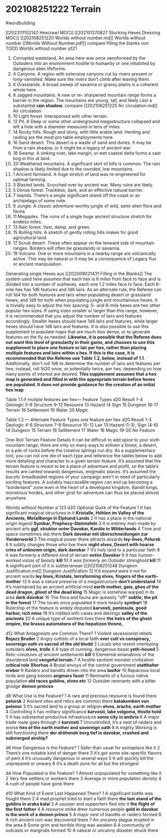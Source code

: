 # 202108251222 Terrain
#wordbuilding

[[202201102142 Hexcrawl MOC]]
[[202101270827 Stocking Hexes Dressing MOC]]
[[202108251220 Worlds without number.md]] Worlds without number
[[Worlds Without Number.pdf]]
compare filling the blanks von TODD
Worlds without number p121
1. Corrupted wasteland. An area here was once xenoformed by the Outsiders into an environment hostile to humanity or one inhabited by dangerous alien lifeforms. 
2. 4 Canyons. A region with extensive canyons cut by rivers present or long-vanished. Make sure the rivers don’t climb after leaving them.
3. 6 Grasslands. A broad sweep of savanna or grassy plains is a coherent whole here.
4. 8 Jagged mountains. A new or re- sharpened mountain range forms a barrier in the region. The mountains are young, tall, and likely cast a substantial **rain shadow.** compare [[202108251225 Air circulation.md]] Air circulation
5. 10 Light forest. Interspersed with other terrain.
6. 12 Pit. A Deep or some other underground megastructure collapsed and left a hole with a diameter measured in tens of miles.
7. 14 Rocky hills. Rough and stony, with little arable land. Herding and raiding are the most pro table employments here.
8. 16 Sand desert. This desert is a waste of sand and dunes. It may be from a rain shadow, or it might be a legacy of ancient war.
9. 18 Swamp. A sinking river, lake margin, or wet coastal delta forms a vast bog in this  at land.
10. 20 Weathered mountains. A significant skirt of hills is common. The rain shadow is likely limited due to the rounded, low mountains.
11. 1 Ancient farmland. A huge stretch of land was re-engineered for optimal farming.
12. 3 Blasted lands. Scorched over by ancient war. Many ruins are likely.
13. 5 Dense forest. Trackless, dark, and an effective natural barrier.
14. 7 Islands. There’s a single significant island off the coast or an archipelago of some note.
15. 9 Jungle. A classic adventure-worthy jungle of wild, semi-alien  flora and fauna.
16. 11 Megaplex. The ruins of a single huge ancient structure stretch for endless miles.
17. 13 Rain forest. Vast, damp, and green.
18. 15 Rolling hills. A stretch of gently rolling hills makes for good agricultural land.
19. 17 Scrub desert. These often appear on the leeward side of mountain ranges. Borders will often be grasslands or savanna.
20. 19 Volcano. One or more mountains in a nearby range are volcanically active. This may be natural or it may be a consequence of Legacy  flux or ancient manipulation.

Generating single Hexes aus  [[202009021431 Filling in the Blanks]]
The system used here assumes that each hex is 6 miles from face to face and is divided into a number of subhexes, each one 1.2 miles face to face. Each 6-mile hex has 1d6 features and 1d6 lairs. As an alternate rule, the Referee can roll 1d4 for both features and lairs when populating desert or grassland hexes, and 1d8 for both when populating jungle and mountainous hexes. 
It is trivially easy to adjust the hex spacing: 5- and 8-mile hexes are two other popular hex sizes. If using sizes smaller or larger than this range, however, it is recommended that you adjust the number of lairs and features accordingly. Smaller hexes should have 1d4 lairs and features, while larger hexes should have 1d8 lairs and features. It is also possible to use this supplement to populate maps that are much less dense, or to generate features on the fly as needed. 
**Likewise, it is possible that the Referee does not want this level of granularity in their game, and chooses to use this supplement to place one feature or lair per hex, rather than placing multiple features and lairs within a hex. If this is the case, it is recommended that the Referee use Table 1.2, below, instead of 1.1**. Additionally, don't roll 1d6 to determine the number of lairs and features per hex; instead, roll 1d20 once, or potentially twice, per hex, depending on how many points of interest are desired. **This supplement assumes that a hex map is generated and filled in with the appropriate terrain before hexes are populated. It does not provide guidance for the creation of an initial hex map**

Table 1.1 if mutiple festures per hex— Feature Types d20 Result 1-4 Geologic 5-8 Structure 9-12 Resource 13 Hazard 14 Sign 15 Dungeon 16-17 Terrain 18 Settlement 19 Water 20 Magic

Table 1.2 — Alternate Feature Types one feature per hex d20 Result 1-3 Geologic 4-6 Structure 7-9 Resource 10-12 Lair 13 Hazard (1-3), Sign (4-6) 14 Dungeon 15 Terrain 16 Settlement 17 Water 18 Magic 19-20 No Feature

One-Roll Terrain Feature Details
It can be difficult to add spice to your sixth mountain
range; there are only so many ways to enliven a forest, a
desert, or a pile of rocks before the creative springs run
dry. As a supplementary tool, you can roll one die of each
type and reference the tables below to add more detailing
and character to a given terrain feature.
It’s assumed that the terrain feature is meant to be
a place of adventure and profit, so the table’s results are
canted towards dangerous, enigmatic places. It’s assumed
the bucolic breadbasket regions of your campaign aren’t
in need of particularly exciting features.
A suitably inaccessible region can end up becoming a
“borderland” zone even in the heart of a developed kingdom.
Bandit kings, monstrous hordes, and other grist for
adventure can thus be placed almost anywhere.

Worlds without Number p  123
d20 Optional Quirk of the Feature
1 It has significant magical structures in it **Kristalle, Höhlen im Valley of the Ancients, Metallberge in Elphand Lands**
2 It has a place in the national origin legend **Symbar, Prophecy-Steintafeln**
3 It is entirely man-made by ancient arts **ggf. struktur unter Davokar, Kanäle in Wilderlands**
4 Time and space sometimes slip there **Dark davokar mit überschneidungen zur Yonderworld**
5 The magical power there attracts wizards **ley-lines, Pelursk**
6 It subtly changes those who live there **night elves, Desert with hoarse cries of unknown origin, dark davokar**
7 It’s holy land to a particular faith
8 It was formerly a different kind of terrain **entire Davokar**
9 *It has human-worked vistas of beauty* **kill**
10 *It was formerly an Outsider stronghold* **kill**
11 A significant part of it is subterranean [[202108251248 Dungeon Justification.md]] Dungeon Justification
12 It’d expand were it not for ancient wards **ley lines, Kristals, terraforming elves, fingers of the earth-mother**
13 It was a nature preserve of a megastructure **don't understand**
14 It’s maintained by an ancient artificial mind **earth mother, gaia, ghos of the dead dragon, ghost of the dead king**
15 Magic is somehow warped in its area **dark davokar**
16 The flora and fauna are queasily “off” **subtle, the pit in the forest**
17 The locals once populated it more heavily **symbar!**
18 Rulership of the feature is widely disputed **karvosti, peninsula, good harbor, rich mine**
19 It’s riddled with caves and delvings **valley of the ancients**
20 A unique type of sentient lives there **the heirs of the ghost empire, the brasss automatons of the hepatizon throne,**

d12 What Antagonists are Common There?
1 Violent secessionist rebels **Rojazz Bruder**
2 Angry cultists of a local faith **over cult vs conspiracy, sovereign oath vs sacred of the old blodd**
3 Locals who resent interloping outsiders **elves, trolls**
4 A type of cunning, dangerous beast **yeth-hound**
5 *Relic-creatures of ancient settlements* **kill**
6 Elemental emanations of the disordered land **vengeful terrain**
7 A hostile sentient monster civilization **critical role Xhorhas**
8 Brutal envoys of the central government **statthalter erebor**
9 Raiders and bandits driven into the area **lasifor**
10 Rapacious local lords and gang bosses **angmars faust**
11 Remnants of a furious native population **old races goblins, elves etc**
12 Outsider remnants with a bitter grudge **demon princes**

d8 What Use is the Feature?
1 A rare and precious resource is found there **pelursk**
2 Ancient sites and relics are common there **katakomben von pelenor**
3 It’s sacred land to a group or religion **elves, arachs, earth mother**
4 Controlling it has military significance **karvosti, lake volgoma, thistle hold**
5 It has substantial productive infrastructure **some city in ambria**
6 A major trade route goes through it **karvosti**
7 Uncontrolled, it’s a nest of raiders and worse **hex of the earth mother and sovereign oath**
8 A mighty Working is still functioning there **der dröhende berg tief in davokar, crashed and submerged airship?**

d6 How Dangerous is the Feature?
1 Safer than usual for someplace like it
2 There’s one notable kind of danger there
3 It’s got some site-specific flavors of peril
4 It’s unusually dangerous in several ways
5 It will quickly kill the unprepared or unwary
6 It’s a death zone for all but the strongest

d4 How Populated is the Feature?
1 Almost unpopulated for something like it
2 Very few settlers or workers there
3 Average or more population density
4 A rush of people have gone there

d10 What Kind of Event Last Happened There?
1 A significant battle was fought there
2 A mad prophet tried to start a faith there **the last stand of the goblins in araka kalai**
3 A usurper and supporters fled into it **the flight of the first father**
4 A resource strike drew numerous people **gold in davokar is the work of a demon prince**
5 A major nest of bandits or raiders formed 
6 A rich ancient ruin was discovered there
7 An uncanny plague erupted in the area
8 Some grim and terrible thing was awoken
9 A community of outcasts or marginals formed
10 A natural or uncanny disaster struck there